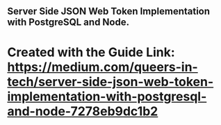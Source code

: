 ## Server Side JSON Web Token Implementation with PostgreSQL and Node.
# Created with the Guide Link: https://medium.com/queers-in-tech/server-side-json-web-token-implementation-with-postgresql-and-node-7278eb9dc1b2
